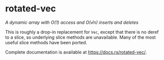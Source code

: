 # rotated-vec
_A dynamic array with O(1) access and O(√n) inserts and deletes_

This is roughly a drop-in replacement for `Vec`, except that there is no deref to a slice, so underlying slice methods are unavailable. Many of the most useful slice methods have been ported.

Complete documentation is available at https://docs.rs/rotated-vec/.
